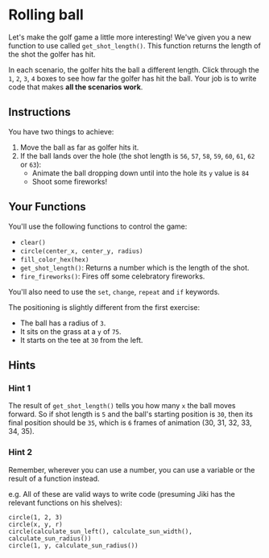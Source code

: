 # Rolling ball

Let's make the golf game a little more interesting! We've given you a new function to use called `get_shot_length()`. This function returns the length of the shot the golfer has hit.

In each scenario, the golfer hits the ball a different length. Click through the `1`, `2`, `3`, `4` boxes to see how far the golfer has hit the ball. Your job is to write code that makes **all the scenarios work**.

## Instructions

You have two things to achieve:

1. Move the ball as far as golfer hits it.
2. If the ball lands over the hole (the shot length is `56`, `57`, `58`, `59`, `60`, `61`, `62` or `63`):
   - Animate the ball dropping down until into the hole its `y` value is `84`
   - Shoot some fireworks!

## Your Functions

You'll use the following functions to control the game:

- `clear()`
- `circle(center_x, center_y, radius)`
- `fill_color_hex(hex)`
- `get_shot_length()`: Returns a number which is the length of the shot.
- `fire_fireworks()`: Fires off some celebratory fireworks.

You'll also need to use the `set`, `change`, `repeat` and `if` keywords.

The positioning is slightly different from the first exercise:

- The ball has a radius of `3`.
- It sits on the grass at a `y` of `75`.
- It starts on the tee at `30` from the left.

## Hints

### Hint 1

The result of `get_shot_length()` tells you how many `x` the ball moves forward. So if shot length is `5` and the ball's starting position is `30`, then its final position should be `35`, which is `6` frames of animation (30, 31, 32, 33, 34, 35).

### Hint 2

Remember, wherever you can use a number, you can use a variable or the result of a function instead.

e.g. All of these are valid ways to write code (presuming Jiki has the relevant functions on his shelves):

```
circle(1, 2, 3)
circle(x, y, r)
circle(calculate_sun_left(), calculate_sun_width(), calculate_sun_radius())
circle(1, y, calculate_sun_radius())
```
